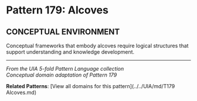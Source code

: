 # Pattern 179: Alcoves

## CONCEPTUAL ENVIRONMENT

Conceptual frameworks that embody alcoves require logical structures that support understanding and knowledge development.

---

*From the UIA 5-fold Pattern Language collection*  
*Conceptual domain adaptation of Pattern 179*

**Related Patterns**: [View all domains for this pattern](../../UIA/md/T179 Alcoves.md)